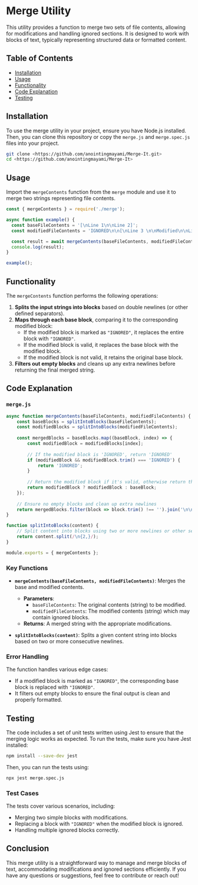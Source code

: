 # Merge Utility

This utility provides a function to merge two sets of file contents, allowing for modifications and handling ignored sections. It is designed to work with blocks of text, typically representing structured data or formatted content.

## Table of Contents

- [Installation](#installation)
- [Usage](#usage)
- [Functionality](#functionality)
- [Code Explanation](#code-explanation)
- [Testing](#testing)

## Installation

To use the merge utility in your project, ensure you have Node.js installed. Then, you can clone this repository or copy the `merge.js` and `merge.spec.js` files into your project.

```bash
git clone <https://github.com/anointingmayami/Merge-It.git>
cd <https://github.com/anointingmayami/Merge-It>
```

## Usage

Import the `mergeContents` function from the `merge` module and use it to merge two strings representing file contents.

```javascript
const { mergeContents } = require('./merge');

async function example() {
  const baseFileContents = '[\nLine 1\n\nLine 2]';
  const modifiedFileContents = 'IGNORED\n\n[\nLine 3 \n\nModified\n\nLine 4]';

  const result = await mergeContents(baseFileContents, modifiedFileContents);
  console.log(result);
}

example();
```

## Functionality

The `mergeContents` function performs the following operations:

1. **Splits the input strings into blocks** based on double newlines (or other defined separators).
2. **Maps through each base block**, comparing it to the corresponding modified block:
   - If the modified block is marked as `"IGNORED"`, it replaces the entire block with `"IGNORED"`.
   - If the modified block is valid, it replaces the base block with the modified block.
   - If the modified block is not valid, it retains the original base block.
3. **Filters out empty blocks** and cleans up any extra newlines before returning the final merged string.

## Code Explanation

### `merge.js`

```javascript
async function mergeContents(baseFileContents, modifiedFileContents) {
    const baseBlocks = splitIntoBlocks(baseFileContents);
    const modifiedBlocks = splitIntoBlocks(modifiedFileContents);
  
    const mergedBlocks = baseBlocks.map((baseBlock, index) => {
        const modifiedBlock = modifiedBlocks[index];
  
        // If the modified block is 'IGNORED', return 'IGNORED'
        if (modifiedBlock && modifiedBlock.trim() === 'IGNORED') {
            return 'IGNORED';
        }
  
        // Return the modified block if it's valid, otherwise return the base block
        return modifiedBlock ? modifiedBlock : baseBlock;
    });
  
    // Ensure no empty blocks and clean up extra newlines
    return mergedBlocks.filter(block => block.trim() !== '').join('\n\n').replace(/\n{3,}/g, '\n\n');
}

function splitIntoBlocks(content) {
    // Split content into blocks using two or more newlines or other separators.
    return content.split(/\n{2,}/);
}

module.exports = { mergeContents };
```

### Key Functions

- **`mergeContents(baseFileContents, modifiedFileContents)`**: Merges the base and modified contents.
  - **Parameters**:
    - `baseFileContents`: The original contents (string) to be modified.
    - `modifiedFileContents`: The modified contents (string) which may contain ignored blocks.
  - **Returns**: A merged string with the appropriate modifications.

- **`splitIntoBlocks(content)`**: Splits a given content string into blocks based on two or more consecutive newlines.

### Error Handling

The function handles various edge cases:
- If a modified block is marked as `"IGNORED"`, the corresponding base block is replaced with `"IGNORED"`.
- It filters out empty blocks to ensure the final output is clean and properly formatted.

## Testing

The code includes a set of unit tests written using Jest to ensure that the merging logic works as expected. To run the tests, make sure you have Jest installed:

```bash
npm install --save-dev jest
```

Then, you can run the tests using:

```bash
npx jest merge.spec.js
```

### Test Cases

The tests cover various scenarios, including:
- Merging two simple blocks with modifications.
- Replacing a block with `"IGNORED"` when the modified block is ignored.
- Handling multiple ignored blocks correctly.

## Conclusion

This merge utility is a straightforward way to manage and merge blocks of text, accommodating modifications and ignored sections efficiently. If you have any questions or suggestions, feel free to contribute or reach out!
